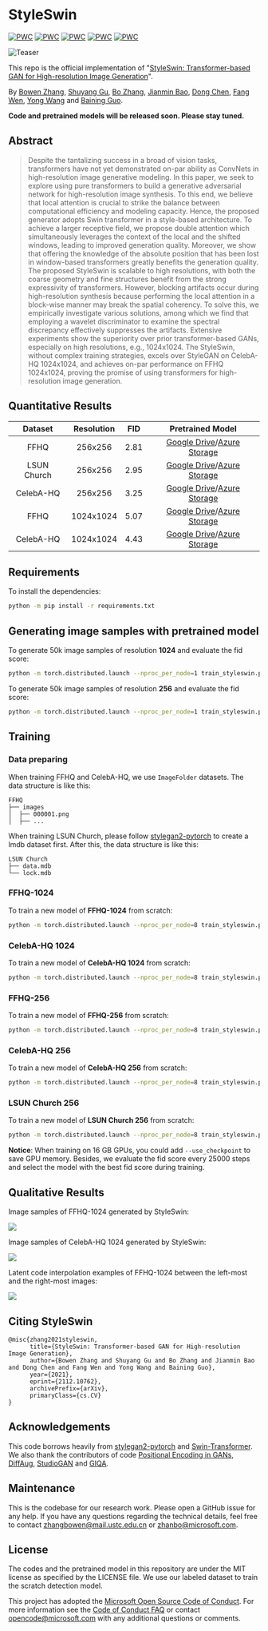 # StyleSwin

[![PWC](https://img.shields.io/endpoint.svg?url=https://paperswithcode.com/badge/styleswin-transformer-based-gan-for-high-1/image-generation-on-celeba-hq-1024x1024)](https://paperswithcode.com/sota/image-generation-on-celeba-hq-1024x1024?p=styleswin-transformer-based-gan-for-high-1)
[![PWC](https://img.shields.io/endpoint.svg?url=https://paperswithcode.com/badge/styleswin-transformer-based-gan-for-high-1/image-generation-on-celeba-hq-256x256)](https://paperswithcode.com/sota/image-generation-on-celeba-hq-256x256?p=styleswin-transformer-based-gan-for-high-1)
[![PWC](https://img.shields.io/endpoint.svg?url=https://paperswithcode.com/badge/styleswin-transformer-based-gan-for-high-1/image-generation-on-ffhq-256-x-256)](https://paperswithcode.com/sota/image-generation-on-ffhq-256-x-256?p=styleswin-transformer-based-gan-for-high-1)
[![PWC](https://img.shields.io/endpoint.svg?url=https://paperswithcode.com/badge/styleswin-transformer-based-gan-for-high-1/image-generation-on-lsun-churches-256-x-256)](https://paperswithcode.com/sota/image-generation-on-lsun-churches-256-x-256?p=styleswin-transformer-based-gan-for-high-1)
[![PWC](https://img.shields.io/endpoint.svg?url=https://paperswithcode.com/badge/styleswin-transformer-based-gan-for-high-1/image-generation-on-ffhq)](https://paperswithcode.com/sota/image-generation-on-ffhq?p=styleswin-transformer-based-gan-for-high-1)

![Teaser](imgs/teaser.png)

This repo is the official implementation of "[StyleSwin: Transformer-based GAN for High-resolution Image Generation](https://arxiv.org/abs/2112.10762)".

By [Bowen Zhang](http://home.ustc.edu.cn/~zhangbowen), [Shuyang Gu](http://home.ustc.edu.cn/~gsy777/), [Bo Zhang](https://bo-zhang.me/), [Jianmin Bao](https://jianminbao.github.io/), [Dong Chen](http://www.dongchen.pro/), [Fang Wen](https://www.microsoft.com/en-us/research/people/fangwen/), [Yong Wang](https://auto.ustc.edu.cn/2021/0510/c25976a484888/page.htm) and [Baining Guo](microsoft.com/en-us/research/people/bainguo/).

**Code and pretrained models will be released soon. Please stay tuned.**

## Abstract

> Despite the tantalizing success in a broad of vision tasks, transformers have not yet demonstrated on-par ability as ConvNets in high-resolution image generative modeling. In this paper, we seek to explore using pure transformers to build a generative adversarial network for high-resolution image synthesis. To this end, we believe that local attention is crucial to strike the balance between computational efficiency and modeling capacity. Hence, the proposed generator adopts Swin transformer in a style-based architecture. To achieve a larger receptive field, we propose double attention which simultaneously leverages the context of the local and the shifted windows, leading to improved generation quality. Moreover, we show that offering the knowledge of the absolute position that has been lost in window-based transformers greatly benefits the generation quality. The proposed StyleSwin is scalable to high resolutions, with both the coarse geometry and fine structures benefit from the strong expressivity of transformers. However, blocking artifacts occur during high-resolution synthesis because performing the local attention in a block-wise manner may break the spatial coherency. To solve this, we empirically investigate various solutions, among which we find that employing a wavelet discriminator to examine the spectral discrepancy effectively suppresses the artifacts. Extensive experiments show the superiority over prior transformer-based GANs, especially on high resolutions, e.g., 1024x1024. The StyleSwin, without complex training strategies, excels over StyleGAN on CelebA-HQ 1024x1024, and achieves on-par performance on FFHQ 1024x1024, proving the promise of using transformers for high-resolution image generation.

## Quantitative Results

| Dataset | Resolution | FID | Pretrained Model |
| :-: | :-: | :-: | :-: |
| FFHQ | 256x256 | 2.81 | [Google Drive](https://drive.google.com/file/d/1OjYZ1zEWGNdiv0RFKv7KhXRmYko72LjO/view?usp=sharing)/[Azure Storage](https://facevcstandard.blob.core.windows.net/v-bowenz/output/styleswin_final_results/FFHQ256/FFHQ_256.pt?sv=2020-08-04&st=2021-12-30T03%3A25%3A24Z&se=2121-12-31T03%3A25%3A00Z&sr=b&sp=r&sig=0IZQPXTeSvwctJozTf4HokJ2CLLndZbWEViDBmFh7Jo%3D) |
| LSUN Church | 256x256 | 2.95 | [Google Drive](https://drive.google.com/file/d/1HF0wFNuz1WFrqGEbPhOXjL4QrY05Zu_m/view?usp=sharing)/[Azure Storage](https://facevcstandard.blob.core.windows.net/v-bowenz/output/styleswin_final_results/LSUNChurch256/LSUNChurch_256.pt?sv=2020-08-04&st=2021-12-30T03%3A28%3A37Z&se=2121-12-31T03%3A28%3A00Z&sr=b&sp=r&sig=c6qo6p5uUEsRljIaJaDCJNZZLp4hVXB2GCoP8Zmpj%2Bw%3D) |
| CelebA-HQ | 256x256 | 3.25 | [Google Drive](https://drive.google.com/file/d/1YtIJOgLFfkaMI_KL2gBQNABFb1cwOzvM/view?usp=sharing)/[Azure Storage](https://facevcstandard.blob.core.windows.net/v-bowenz/output/styleswin_final_results/CelebAHQ256/CelebAHQ_256.pt?sv=2020-08-04&st=2021-12-30T03%3A30%3A58Z&se=2121-12-31T03%3A30%3A00Z&sr=b&sp=r&sig=T0FSCAkM6Vr6kxTErjxK5D3AvpdFb%2FWQzalH6AOz4TA%3D) |
| FFHQ | 1024x1024 | 5.07 | [Google Drive](https://drive.google.com/file/d/17-ILwzLBoHq4HTdAPeaCug7iBvxKWkvp/view?usp=sharing)/[Azure Storage](https://facevcstandard.blob.core.windows.net/v-bowenz/output/styleswin_final_results/FFHQ1024/FFHQ_1024.pt?sv=2020-08-04&st=2021-12-30T03%3A32%3A33Z&se=2121-12-31T03%3A32%3A00Z&sr=b&sp=r&sig=lyAJbzZH9PCi5Pl1xJUAP0vxcPAKMxhlxt%2F6FbKbrYw%3D) |
| CelebA-HQ | 1024x1024 | 4.43 | [Google Drive](https://drive.google.com/file/d/1y3wkykjvCbteTaGTRF8EedkG-N1Z8jFf/view?usp=sharing)/[Azure Storage](https://facevcstandard.blob.core.windows.net/v-bowenz/output/styleswin_final_results/CelebAHQ1024/CelebAHQ_1024.pt?sv=2020-08-04&st=2021-12-30T03%3A33%3A34Z&se=2121-12-31T03%3A33%3A00Z&sr=b&sp=r&sig=pLZ%2B1vKftaJM1eUJnjtmVTpHMrPhpQllT5Ms0s2OrGQ%3D) |

## Requirements

To install the dependencies:

```bash
python -m pip install -r requirements.txt
```

## Generating image samples with pretrained model

To generate 50k image samples of resolution **1024** and evaluate the fid score:

```bash
python -m torch.distributed.launch --nproc_per_node=1 train_styleswin.py --sample_path /path_to_save_generated_samples --size 1024 --ckpt /path/to/checkpoint --eval --val_num_batches 12500 --val_batch_size 4 --eval_gt_path /path_to_real_images_50k
```

To generate 50k image samples of resolution **256** and evaluate the fid score:

```bash
python -m torch.distributed.launch --nproc_per_node=1 train_styleswin.py --sample_path /path_to_save_generated_samples --size 256 --G_channel_multiplier 2 --ckpt /path/to/checkpoint --eval --val_num_batches 12500 --val_batch_size 4 --eval_gt_path /path_to_real_images_50k
```

## Training

### Data preparing

When training FFHQ and CelebA-HQ, we use `ImageFolder` datasets. The data structure is like this:

```
FFHQ
├── images
│  ├── 000001.png
│  ├── ...
```

When training LSUN Church, please follow [stylegan2-pytorch](https://github.com/rosinality/stylegan2-pytorch#usage) to create a lmdb dataset first. After this, the data structure is like this:

```
LSUN Church
├── data.mdb
└── lock.mdb
```

### FFHQ-1024

To train a new model of **FFHQ-1024** from scratch:

```bash
python -m torch.distributed.launch --nproc_per_node=8 train_styleswin.py --batch 2 --path /path_to_ffhq_1024 --checkpoint_path /tmp --sample_path /tmp --size 1024 --D_lr 0.0002 --D_sn --ttur --eval_gt_path /path_to_ffhq_real_images_50k --lr_decay --lr_decay_start_steps 600000
```

### CelebA-HQ 1024

To train a new model of **CelebA-HQ 1024** from scratch:

```bash
python -m torch.distributed.launch --nproc_per_node=8 train_styleswin.py --batch 2 --path /path_to_celebahq_1024 --checkpoint_path /tmp --sample_path /tmp --size 1024 --D_lr 0.0002 --D_sn --ttur --eval_gt_path /path_to_celebahq_real_images_50k
```

### FFHQ-256

To train a new model of **FFHQ-256** from scratch:

```bash
python -m torch.distributed.launch --nproc_per_node=8 train_styleswin.py --batch 4 --path /path_to_ffhq_256 --checkpoint_path /tmp --sample_path /tmp --size 256 --G_channel_multiplier 2 --bcr --D_lr 0.0002 --D_sn --ttur --eval_gt_path /path_to_ffhq_real_images_50k --lr_decay --lr_decay_start_steps 775000 --iter 1000000
```

### CelebA-HQ 256

To train a new model of **CelebA-HQ 256** from scratch:

```bash
python -m torch.distributed.launch --nproc_per_node=8 train_styleswin.py --batch 4 --path /path_to_celebahq_256 --checkpoint_path /tmp --sample_path /tmp --size 256 --G_channel_multiplier 2 --bcr --r1 5 --D_lr 0.0002 --D_sn --ttur --eval_gt_path /path_to_celebahq_real_images_50k --lr_decay --lr_decay_start_steps 500000
```

### LSUN Church 256

To train a new model of **LSUN Church 256** from scratch:

```bash
python -m torch.distributed.launch --nproc_per_node=8 train_styleswin.py --batch 4 --path /path_to_lsun_church_256 --checkpoint_path /tmp --sample_path /tmp --size 256 --G_channel_multiplier 2 --use_flip --r1 5 --lmdb --D_lr 0.0002 --D_sn --ttur --eval_gt_path /path_to_lsun_church_real_images_50k --lr_decay --lr_decay_start_steps 1300000 --iter 1500000
```

**Notice**: When training on 16 GB GPUs, you could add `--use_checkpoint` to save GPU memory. Besides, we evaluate the fid score every 25000 steps and select the model with the best fid score during training.

## Qualitative Results

Image samples of FFHQ-1024 generated by StyleSwin:

![](imgs/ffhq.jpg)

Image samples of CelebA-HQ 1024 generated by StyleSwin:

![](imgs/celebahq.jpg)

Latent code interpolation examples of FFHQ-1024 between the left-most and the right-most images:

![](imgs/latent_interpolation.jpg)

## Citing StyleSwin

```
@misc{zhang2021styleswin,
      title={StyleSwin: Transformer-based GAN for High-resolution Image Generation}, 
      author={Bowen Zhang and Shuyang Gu and Bo Zhang and Jianmin Bao and Dong Chen and Fang Wen and Yong Wang and Baining Guo},
      year={2021},
      eprint={2112.10762},
      archivePrefix={arXiv},
      primaryClass={cs.CV}
}
```

## Acknowledgements

This code borrows heavily from [stylegan2-pytorch](https://github.com/rosinality/stylegan2-pytorch) and [Swin-Transformer](https://github.com/microsoft/Swin-Transformer). We also thank the contributors of code [Positional Encoding in GANs](https://github.com/open-mmlab/mmgeneration/blob/master/configs/positional_encoding_in_gans/README.md), [DiffAug](https://github.com/mit-han-lab/data-efficient-gans), [StudioGAN](https://github.com/POSTECH-CVLab/PyTorch-StudioGAN) and [GIQA](https://github.com/cientgu/GIQA).

## Maintenance

This is the codebase for our research work. Please open a GitHub issue for any help. If you have any questions regarding the technical details, feel free to contact [zhangbowen@mail.ustc.edu.cn](zhangbowen@mail.ustc.edu.cn) or [zhanbo@microsoft.com](zhanbo@microsoft.com).


## License
The codes and the pretrained model in this repository are under the MIT license as specified by the LICENSE file. We use our labeled dataset to train the scratch detection model.

This project has adopted the [Microsoft Open Source Code of Conduct](https://opensource.microsoft.com/codeofconduct/). For more information see the [Code of Conduct FAQ](https://opensource.microsoft.com/codeofconduct/faq/) or contact [opencode@microsoft.com](mailto:opencode@microsoft.com) with any additional questions or comments.
